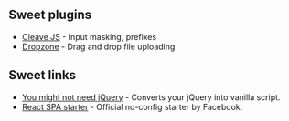 ## Sweet plugins

- [Cleave JS](https://github.com/nosir/cleave.js) - Input masking, prefixes
- [Dropzone](http://www.dropzonejs.com/) - Drag and drop file uploading

## Sweet links
- [You might not need jQuery](http://youmightnotneedjquery.com/) - Converts your jQuery into vanilla script.
- [React SPA starter](https://facebook.github.io/react/blog/2016/07/22/create-apps-with-no-configuration.html) - Official no-config starter by Facebook.
